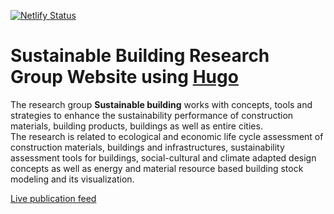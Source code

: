 [![Netlify Status](https://api.netlify.com/api/v1/badges/1862fcac-06ca-4df3-a311-0ead34a6bbb4/deploy-status)](https://app.netlify.com/sites/sustainable-building/deploys)
# Sustainable Building  Research Group Website using [Hugo](https://github.com/gohugoio/hugo)

The research group **Sustainable building** works with concepts, tools and strategies to 
enhance the sustainability performance of construction materials, building products, 
buildings as well as entire cities.  
The research is related to ecological and economic
life cycle assessment of construction materials, buildings and infrastructures, 
sustainability assessment tools for buildings, social-cultural and climate adapted 
design concepts as well as energy and material resource based building stock modeling 
and its visualization. 

[Live publication feed](https://swepub.kb.se/atom.jsp?q=(%27(WFRF%3a(Holger+Wallbaum+1967)+OR+WFRF%3a(Yutaka+Goto+1984)+OR+WFRF%3a(Sjouke+Beemsterboer+1984)+OR+WFRF%3a(Melina+Forooraghi+1989)+OR+WFRF%3a(Toivo+S%c3%a4w%c3%a9n+1993)+OR+WFRF%3a(Xinyue+Wang+1994)+OR+WFRF%3a(Divia+Jimenez+Encarnacion+1989)+OR+WFRF%3a(Alexander+Hollberg+1985)+OR+WFRF%3a(Leonardo+Rosado+1975)+OR+WFRF%3a(Shea+Hagy+1982)+OR+WFRF%3a(%c3%96sterbring+Magnus+1986)+OR+WFRF%3a(Quan+Jin+1983)+OR+WFRF%3a(Sanjay+Somanath+1994)+OR+WFRF%3a(Claudio+N%c3%a4geli+1987)+OR+WFRF%3a(Malakhatka+Elena)+OR+WFRF%3a(Gonzalez+Caceres+Alex+Arnoldo+1982)+OR+WFRF%3a(York+Ostermeyer+1976))%27)&name=SwePub+bevakning+%27(%27(WFRF%3a(Holger+Wallbaum+1967)+OR+WFRF%3a(Yutaka+Goto+1984)+OR+WFRF%3a(Sjouke+Beemsterboer+1984)+OR+WFRF%3a(Melina+Forooraghi+1989)+OR+WFRF%3a(Toivo+S%c3%a4w%c3%a9n+1993)+OR+WFRF%3a(Xinyue+Wang+1994)+OR+WFRF%3a(Divia+Jimenez+Encarnacion+1989)+OR+WFRF%3a(Alexander+Hollberg+1985)+OR+WFRF%3a(Leonardo+Rosado+1975)+OR+WFRF%3a(Shea+Hagy+1982)+OR+WFRF%3a(%c3%96sterbring+Magnus+1986)+OR+WFRF%3a(Quan+Jin+1983)+OR+WFRF%3a(Sanjay+Somanath+1994)+OR+WFRF%3a(Claudio+N%c3%a4geli+1987)+OR+WFRF%3a(Malakhatka+Elena)+OR+WFRF%3a(Gonzalez+Caceres+Alex+Arnoldo+1982)+OR+WFRF%3a(York+Ostermeyer+1976))%27)%27&order_by=rank2&format=RIS)

